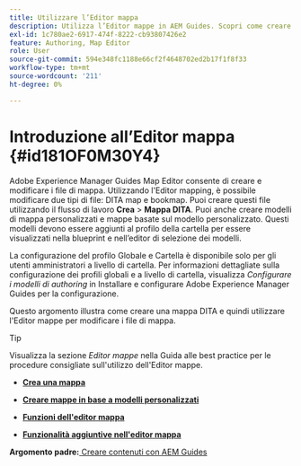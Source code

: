 ```yaml
---
title: Utilizzare l’Editor mappa
description: Utilizza l’Editor mappe in AEM Guides. Scopri come creare e modificare un file mappa nell’editor mappe di AEM.
exl-id: 1c780ae2-6917-474f-8222-cb93807426e2
feature: Authoring, Map Editor
role: User
source-git-commit: 594e348fc1188e66cf2f4648702ed2b17f1f8f33
workflow-type: tm+mt
source-wordcount: '211'
ht-degree: 0%

---
```


# Introduzione all’Editor mappa {#id181OF0M30Y4}

Adobe Experience Manager Guides Map Editor consente di creare e modificare i file di mappa. Utilizzando l&#39;Editor mapping, è possibile modificare due tipi di file: DITA map e bookmap. Puoi creare questi file utilizzando il flusso di lavoro **Crea** \> **Mappa DITA**. Puoi anche creare modelli di mappa personalizzati e mappe basate sul modello personalizzato. Questi modelli devono essere aggiunti al profilo della cartella per essere visualizzati nella blueprint e nell’editor di selezione dei modelli.

La configurazione del profilo Globale e Cartella è disponibile solo per gli utenti amministratori a livello di cartella. Per informazioni dettagliate sulla configurazione dei profili globali e a livello di cartella, visualizza *Configurare i modelli di authoring* in Installare e configurare Adobe Experience Manager Guides per la configurazione.

<!------------------------------------

The Map Editor comes in two modes — the Basic Map Editor and the Advanced Map Editor. The Basic Map Editor is available only through configuration. If your administrator has enabled it, then only the Basic Map Editor will be available for use. By default, all new maps are opened for editing in the Advanced Map Editor. The Advanced Map Editor is available within the Editor itself, which is used for editing DITA topic files.

-------->

Questo argomento illustra come creare una mappa DITA e quindi utilizzare l&#39;Editor mappe per modificare i file di mappa.

>[!TIP]
>
> Visualizza la sezione *Editor mappe* nella Guida alle best practice per le procedure consigliate sull&#39;utilizzo dell&#39;Editor mappe.

- **[Crea una mappa](map-editor-create-map.md)**

- **[Creare mappe in base a modelli personalizzati](create-maps-customized-templates.md)**

- **[Funzioni dell&#39;editor mappa](map-editor-advanced-map-editor.md)**

- **[Funzionalità aggiuntive nell&#39;editor mappa](map-editor-other-features.md)**


**Argomento padre:**[ Creare contenuti con AEM Guides](authoring-content-xml-doc.md)
